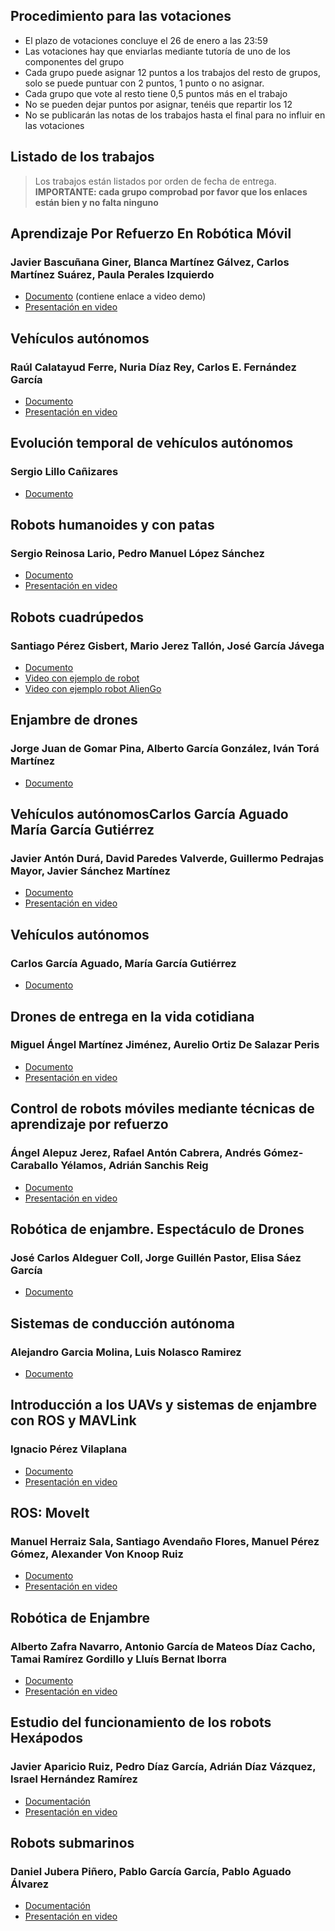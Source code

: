 ## Procedimiento para las votaciones

- El plazo de votaciones concluye el 26 de enero a las 23:59
- Las votaciones hay que enviarlas mediante tutoría de uno de los componentes del grupo
- Cada grupo puede asignar 12 puntos a los trabajos del resto de grupos, solo se puede puntuar con 2 puntos, 1 punto o no asignar. 
- Cada grupo que vote al resto tiene 0,5 puntos más en el trabajo
- No se pueden dejar puntos por asignar, tenéis que repartir los 12
- No se publicarán las notas de los trabajos hasta el final para no influir en las votaciones


## Listado de los trabajos

> Los trabajos están listados por orden de fecha de entrega. **IMPORTANTE: cada grupo comprobad por favor que los enlaces están bien y no falta ninguno**


## Aprendizaje Por Refuerzo En Robótica Móvil
### Javier Bascuñana Giner, Blanca Martínez Gálvez, Carlos Martínez Suárez, Paula Perales Izquierdo

- [Documento](aprendizaje_por_refuerzo/Aprendizaje_por_refuerzo.pdf) (contiene enlace a video demo)
- [Presentación en video](https://drive.google.com/file/d/1dXE9wtYoAEZolWMCHU4QSc2AHFODgTZC/view)

## Vehículos autónomos
### Raúl Calatayud Ferre, Nuria Díaz Rey, Carlos E. Fernández García

- [Documento](vehiculos_autonomos/vehiculos_autonomos.pdf)
- [Presentación en video](https://drive.google.com/file/d/1yNI3jrbr6uL9hmeZ05CPP0uyXlNCZRxi/view)

## Evolución temporal de vehículos autónomos
### Sergio Lillo Cañizares

- [Documento](evolucion_vehiculos_autonomos/evolucion.pdf)

## Robots humanoides y con patas
### Sergio Reinosa Lario, Pedro Manuel López Sánchez

- [Documento](humanoides/humanoides.pdf)
- [Presentación en video](humanoides/presentacion.mp4)

## Robots cuadrúpedos
### Santiago Pérez Gisbert, Mario Jerez Tallón, José García Jávega

- [Documento](cuadrupedos/cuadrupedos.pdf)
- [Video con ejemplo de robot](https://drive.google.com/file/d/18uOLSRPKPpQpvggktdsXTLsfXa5uFab-/view)
- [Video con ejemplo robot AlienGo](https://drive.google.com/file/d/1DQKpnsuRmCi13kGCTWmwoBsmc4TLMMr-/view)

## Enjambre de drones
### Jorge Juan de Gomar Pina, Alberto García González, Iván Torá Martínez

- [Documento](enjambre_drones/enjambre_drones.pdf)

## Vehículos autónomosCarlos García Aguado María García Gutiérrez
### Javier Antón Durá, David Paredes Valverde, Guillermo Pedrajas Mayor, Javier Sánchez Martínez

- [Documento](vehiculos_autonomos2/vehiculos_autonomos2.pdf)
- [Presentación en video](https://drive.google.com/file/d/13Dmgi0VsD75F1YTwL0Ml5UFtAHppNJOd/view?usp=sharing)

## Vehículos autónomos
### Carlos García Aguado, María García Gutiérrez

- [Documento](vehiculos_autonomos3/vehiculos_autonomos3.pdf)

## Drones de entrega en la vida cotidiana
### Miguel Ángel Martínez Jiménez, Aurelio Ortiz De Salazar Peris

- [Documento](drones_reparto/drones_reparto.pdf)
- [Presentación en video](https://youtu.be/yEf4gNV3ySo)

## Control de robots móviles mediante técnicas de aprendizaje por refuerzo
### Ángel Alepuz Jerez, Rafael Antón Cabrera, Andrés Gómez-Caraballo Yélamos, Adrián Sanchis Reig

- [Documento](aprendizaje_por_refuerzo2/aprendizaje_por_refuerzo.pdf)
- [Presentación en video](https://www.youtube.com/watch?v=-m9PY6dYaVE)

## Robótica de enjambre. Espectáculo de Drones
### José Carlos Aldeguer Coll, Jorge Guillén Pastor, Elisa Sáez García

- [Documento](enjambre_drones2/enjambre_drones2.pdf)


## Sistemas de conducción autónoma
### Alejandro Garcia Molina, Luis Nolasco Ramirez

- [Documento](conduccion_autonoma/conduccion_autonoma.pdf)

## Introducción a los UAVs y sistemas de enjambre con ROS y MAVLink
### Ignacio Pérez Vilaplana

- [Documento](uavs_ros_mavlink/trabajo.pdf)
- [Presentación en video](https://drive.google.com/drive/folders/1Yv-x8r6BB26icK2z2hv9Q0BdaTJtmAEW)

## ROS: MoveIt
### Manuel Herraiz Sala, Santiago Avendaño Flores, Manuel Pérez Gómez, Alexander Von Knoop Ruiz

- [Documento](moveit/moveit.pdf)
- [Presentación en video](https://drive.google.com/file/d/1hbcFAMPuC6VUxVjp3zT4dBCrIwX4oMux/view)

## Robótica de Enjambre
### Alberto Zafra Navarro, Antonio García de Mateos Díaz Cacho, Tamai Ramírez Gordillo y Lluís Bernat Iborra

- [Documento](robotica_de_enjambre/Robotica_de_Enjambre.pdf)
- [Presentación en video](https://youtu.be/oftN_R2fQT0)

## Estudio del funcionamiento de los robots Hexápodos
### Javier Aparicio Ruiz, Pedro Díaz García, Adrián Díaz Vázquez, Israel Hernández Ramírez

- [Documentación](hexapodos/hexapodos.pdf)
- [Presentación en video](https://drive.google.com/drive/folders/1um5fRzh9gODZZ_VzEHiLQA6FJkVsx_ng)

## Robots submarinos
### Daniel Jubera Piñero, Pablo García García, Pablo Aguado Álvarez

- [Documentación](submarinos/trabajo.pdf)
- [Presentación en video](https://www.youtube.com/watch?v=9U4jDcbHGGc)